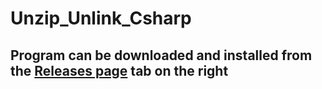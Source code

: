 # Unzip_Unlink_Csharp
## Program can be downloaded and installed from the [Releases page](https://github.com/brianmanderson/Unzip_Unlink_Csharp/releases) tab on the right
